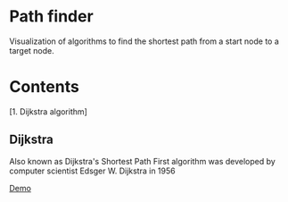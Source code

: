 # Path finder

Visualization of algorithms to find the shortest path from a start node to a target node.

# Contents

[1. Dijkstra algorithm]

## Dijkstra
Also known as Dijkstra's Shortest Path First algorithm was developed by computer scientist Edsger W. Dijkstra in 1956


[Demo](https://cpozos.github.io/path-finder/)
